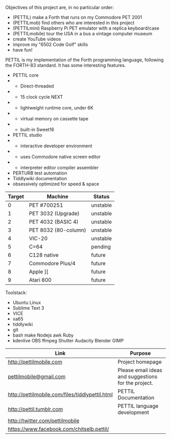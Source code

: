 Objectives of this project are, in no particular order:

* (PETTIL)          make a Forth that runs on my Commodore PET 2001
* (PETTILmob)       find others who are interested in this project
* (PETTILmini)      Raspberry Pi PET emulator with a replica keyboard/case
* (PETTILmobile)    tour the USA in a bus a vintage computer museum
* create YouTube videos
* improve my "6502 Code Golf" skills
* have fun!

PETTIL is my implementation of the Forth programming language, following the FORTH-83 standard.  It has some interesting features.

* PETTIL core
* * Direct-threaded
* * 15 clock cycle NEXT
* * lightweight runtime core, under 6K
* * virtual memory on cassette tape
* * built-in Sweet16
* PETTIL studio
* * interactive developer environment
* * uses Commodore native screen editor
* * interpreter editor compiler assembler
* PERTURB test automation
* Tiddlywiki documentation
* obsessively optimized for speed & space

Target | Machine | Status
------------ | ------------- | ------------
0 | PET #700251 | unstable
1 | PET 3032 (Upgrade) | unstable
2 | PET 4032 (BASIC 4) | unstable
3 | PET 8032 (80-column) | unstable
4 | VIC-20 | unstable
5 | C=64 | pending
6 | C128 native | future
7 | Commodore Plus/4 | future
8 | Apple ][ | future
9 | Atari 800 | future

Toolstack:
* Ubuntu Linux
* Sublime Text 3
* VICE
* xa65
* tiddlywiki
* git
* bash make Nodejs awk Ruby
* kdenlive OBS ffmpeg Shutter Audacity Blender GIMP

Link | Purpose
------------ | -------------
http://pettilmobile.com | Project homepage
pettilmobile@gmail.com | Please email ideas and suggestions for the project.
http://pettilmobile.com/files/tiddlypettil.html | PETTIL Documentation
http://pettil.tumblr.com | PETTIL language development
http://twitter.com/pettilmobile |
https://www.facebook.com/chitselb.pettil/ |


